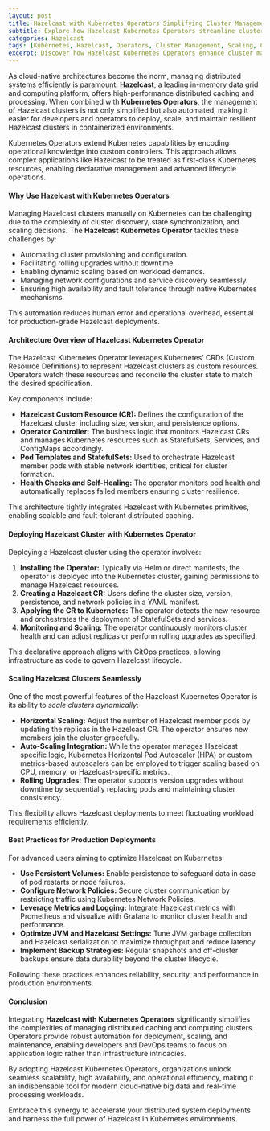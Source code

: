 ```yaml
---
layout: post
title: Hazelcast with Kubernetes Operators Simplifying Cluster Management and Scaling
subtitle: Explore how Hazelcast Kubernetes Operators streamline cluster orchestration and dynamic scaling for cloud-native applications
categories: Hazelcast
tags: [Kubernetes, Hazelcast, Operators, Cluster Management, Scaling, Cloud Native, Distributed Systems, Big Data]
excerpt: Discover how Hazelcast Kubernetes Operators enhance cluster management and enable seamless scaling, empowering cloud-native applications with robust distributed caching and computing capabilities.
---
```

As cloud-native architectures become the norm, managing distributed systems efficiently is paramount. **Hazelcast**, a leading in-memory data grid and computing platform, offers high-performance distributed caching and processing. When combined with **Kubernetes Operators**, the management of Hazelcast clusters is not only simplified but also automated, making it easier for developers and operators to deploy, scale, and maintain resilient Hazelcast clusters in containerized environments.

Kubernetes Operators extend Kubernetes capabilities by encoding operational knowledge into custom controllers. This approach allows complex applications like Hazelcast to be treated as first-class Kubernetes resources, enabling declarative management and advanced lifecycle operations.

#### Why Use Hazelcast with Kubernetes Operators

Managing Hazelcast clusters manually on Kubernetes can be challenging due to the complexity of cluster discovery, state synchronization, and scaling decisions. The **Hazelcast Kubernetes Operator** tackles these challenges by:

- Automating cluster provisioning and configuration.
- Facilitating rolling upgrades without downtime.
- Enabling dynamic scaling based on workload demands.
- Managing network configurations and service discovery seamlessly.
- Ensuring high availability and fault tolerance through native Kubernetes mechanisms.

This automation reduces human error and operational overhead, essential for production-grade Hazelcast deployments.

#### Architecture Overview of Hazelcast Kubernetes Operator

The Hazelcast Kubernetes Operator leverages Kubernetes’ CRDs (Custom Resource Definitions) to represent Hazelcast clusters as custom resources. Operators watch these resources and reconcile the cluster state to match the desired specification.

Key components include:

- **Hazelcast Custom Resource (CR):** Defines the configuration of the Hazelcast cluster including size, version, and persistence options.
- **Operator Controller:** The business logic that monitors Hazelcast CRs and manages Kubernetes resources such as StatefulSets, Services, and ConfigMaps accordingly.
- **Pod Templates and StatefulSets:** Used to orchestrate Hazelcast member pods with stable network identities, critical for cluster formation.
- **Health Checks and Self-Healing:** The operator monitors pod health and automatically replaces failed members ensuring cluster resilience.

This architecture tightly integrates Hazelcast with Kubernetes primitives, enabling scalable and fault-tolerant distributed caching.

#### Deploying Hazelcast Cluster with Kubernetes Operator

Deploying a Hazelcast cluster using the operator involves:

1. **Installing the Operator:** Typically via Helm or direct manifests, the operator is deployed into the Kubernetes cluster, gaining permissions to manage Hazelcast resources.
2. **Creating a Hazelcast CR:** Users define the cluster size, version, persistence, and network policies in a YAML manifest.
3. **Applying the CR to Kubernetes:** The operator detects the new resource and orchestrates the deployment of StatefulSets and services.
4. **Monitoring and Scaling:** The operator continuously monitors cluster health and can adjust replicas or perform rolling upgrades as specified.

This declarative approach aligns with GitOps practices, allowing infrastructure as code to govern Hazelcast lifecycle.

#### Scaling Hazelcast Clusters Seamlessly

One of the most powerful features of the Hazelcast Kubernetes Operator is its ability to *scale clusters dynamically*:

- **Horizontal Scaling:** Adjust the number of Hazelcast member pods by updating the replicas in the Hazelcast CR. The operator ensures new members join the cluster gracefully.
- **Auto-Scaling Integration:** While the operator manages Hazelcast specific logic, Kubernetes Horizontal Pod Autoscaler (HPA) or custom metrics-based autoscalers can be employed to trigger scaling based on CPU, memory, or Hazelcast-specific metrics.
- **Rolling Upgrades:** The operator supports version upgrades without downtime by sequentially replacing pods and maintaining cluster consistency.

This flexibility allows Hazelcast deployments to meet fluctuating workload requirements efficiently.

#### Best Practices for Production Deployments

For advanced users aiming to optimize Hazelcast on Kubernetes:

- **Use Persistent Volumes:** Enable persistence to safeguard data in case of pod restarts or node failures.
- **Configure Network Policies:** Secure cluster communication by restricting traffic using Kubernetes Network Policies.
- **Leverage Metrics and Logging:** Integrate Hazelcast metrics with Prometheus and visualize with Grafana to monitor cluster health and performance.
- **Optimize JVM and Hazelcast Settings:** Tune JVM garbage collection and Hazelcast serialization to maximize throughput and reduce latency.
- **Implement Backup Strategies:** Regular snapshots and off-cluster backups ensure data durability beyond the cluster lifecycle.

Following these practices enhances reliability, security, and performance in production environments.

#### Conclusion

Integrating **Hazelcast with Kubernetes Operators** significantly simplifies the complexities of managing distributed caching and computing clusters. Operators provide robust automation for deployment, scaling, and maintenance, enabling developers and DevOps teams to focus on application logic rather than infrastructure intricacies.

By adopting Hazelcast Kubernetes Operators, organizations unlock seamless scalability, high availability, and operational efficiency, making it an indispensable tool for modern cloud-native big data and real-time processing workloads.

Embrace this synergy to accelerate your distributed system deployments and harness the full power of Hazelcast in Kubernetes environments.

